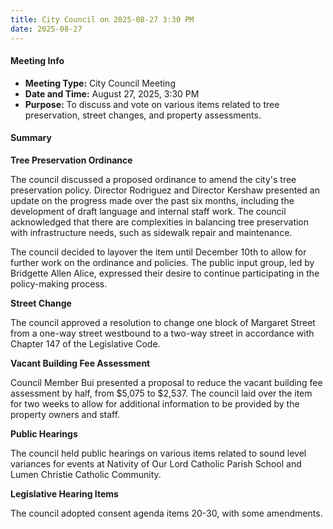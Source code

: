 ```yaml
---
title: City Council on 2025-08-27 3:30 PM
date: 2025-08-27
---
```

#### Meeting Info

* **Meeting Type:** City Council Meeting
* **Date and Time:** August 27, 2025, 3:30 PM
* **Purpose:** To discuss and vote on various items related to tree preservation, street changes, and property assessments.

#### Summary

**Tree Preservation Ordinance**

The council discussed a proposed ordinance to amend the city's tree preservation policy. Director Rodriguez and Director Kershaw presented an update on the progress made over the past six months, including the development of draft language and internal staff work. The council acknowledged that there are complexities in balancing tree preservation with infrastructure needs, such as sidewalk repair and maintenance.

The council decided to layover the item until December 10th to allow for further work on the ordinance and policies. The public input group, led by Bridgette Allen Alice, expressed their desire to continue participating in the policy-making process.

**Street Change**

The council approved a resolution to change one block of Margaret Street from a one-way street westbound to a two-way street in accordance with Chapter 147 of the Legislative Code.

**Vacant Building Fee Assessment**

Council Member Bui presented a proposal to reduce the vacant building fee assessment by half, from $5,075 to $2,537. The council laid over the item for two weeks to allow for additional information to be provided by the property owners and staff.

**Public Hearings**

The council held public hearings on various items related to sound level variances for events at Nativity of Our Lord Catholic Parish School and Lumen Christie Catholic Community.

**Legislative Hearing Items**

The council adopted consent agenda items 20-30, with some amendments.


